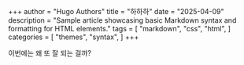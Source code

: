 +++
author = "Hugo Authors"
title = "하하하"
date = "2025-04-09"
description = "Sample article showcasing basic Markdown syntax and formatting for HTML elements."
tags = [
    "markdown",
    "css",
    "html",
]
categories = [
    "themes",
    "syntax",
]
+++

이번에는 왜 또 잘 되는 걸까?